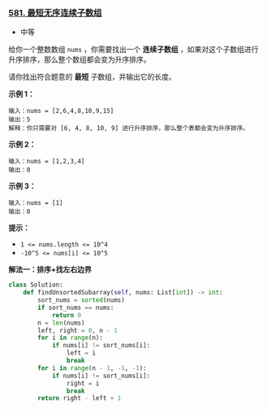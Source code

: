### [581. 最短无序连续子数组](https://leetcode.cn/problems/shortest-unsorted-continuous-subarray/)

- 中等

给你一个整数数组 `nums` ，你需要找出一个 **连续子数组** ，如果对这个子数组进行升序排序，那么整个数组都会变为升序排序。

请你找出符合题意的 **最短** 子数组，并输出它的长度。

**示例 1：**

```
输入：nums = [2,6,4,8,10,9,15]
输出：5
解释：你只需要对 [6, 4, 8, 10, 9] 进行升序排序，那么整个表都会变为升序排序。
```

**示例 2：**

```
输入：nums = [1,2,3,4]
输出：0
```

**示例 3：**

```
输入：nums = [1]
输出：0
```

**提示：**

- `1 <= nums.length <= 10^4`
- `-10^5 <= nums[i] <= 10^5`

**解法一：排序+找左右边界**

```python
class Solution:
    def findUnsortedSubarray(self, nums: List[int]) -> int:
        sort_nums = sorted(nums)
        if sort_nums == nums:
            return 0
        n = len(nums)
        left, right = 0, n - 1
        for i in range(n):
            if nums[i] != sort_nums[i]:
                left = i
                break
        for i in range(n - 1, -1, -1):
            if nums[i] != sort_nums[i]:
                right = i
                break
        return right - left + 1        
```

